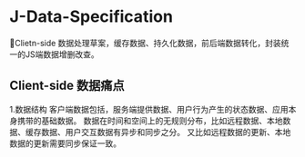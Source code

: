# J-Data-Specification
💜Clietn-side 数据处理草案，缓存数据、持久化数据，前后端数据转化，封装统一的JS端数据增删改查。



## Client-side 数据痛点

1.数据结构
客户端数据包括，服务端提供数据、用户行为产生的状态数据、应用本身携带的基础数据。
数据在时间和空间上的无规则分布，比如远程数据、本地数据、缓存数据、用户交互数据有异步和同步之分。
又比如远程数据的更新、本地数据的更新需要同步保证一致。
